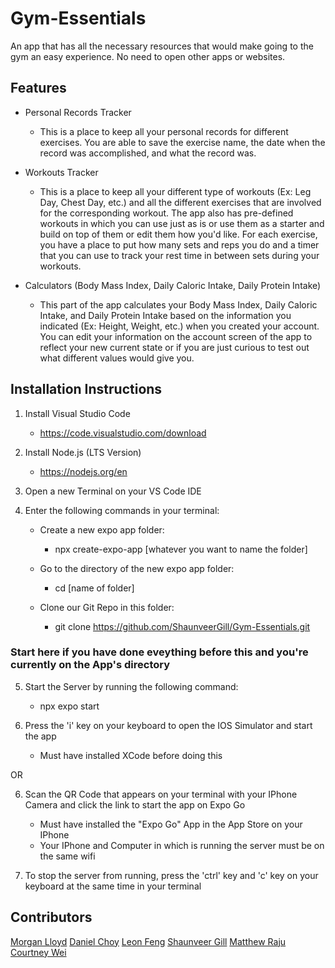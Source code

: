 # Gym-Essentials
An app that has all the necessary resources that would make going to the gym an easy experience. No need to open other apps or websites.

## Features
* Personal Records Tracker
    * This is a place to keep all your personal records for different exercises. You are able to save the exercise name, the date when the record was accomplished, and what the record was.

* Workouts Tracker
    * This is a place to keep all your different type of workouts (Ex: Leg Day, Chest Day, etc.) and all the different exercises that are involved for the corresponding workout. The app also has pre-defined workouts in which you can use just as is or use them as a starter and build on top of them or edit them how you'd like. For each exercise, you have a place to put how many sets and reps you do and a timer that you can use to track your rest time in between sets during your workouts. 

* Calculators (Body Mass Index, Daily Caloric Intake, Daily Protein Intake)
    * This part of the app calculates your Body Mass Index, Daily Caloric Intake, and Daily Protein Intake based on the information you indicated (Ex: Height, Weight, etc.) when you created your account. You can edit your information on the account screen of the app to reflect your new current state or if you are just curious to test out what different values would give you.

## Installation Instructions
1. Install Visual Studio Code
    * https://code.visualstudio.com/download

2. Install Node.js (LTS Version)
    * https://nodejs.org/en

3. Open a new Terminal on your VS Code IDE

4. Enter the following commands in your terminal:
    * Create a new expo app folder: 
        * npx create-expo-app [whatever you want to name the folder]

    * Go to the directory of the new expo app folder:
        * cd [name of folder]

    * Clone our Git Repo in this folder:
        * git clone https://github.com/ShaunveerGill/Gym-Essentials.git
    
### Start here if you have done eveything before this and you're currently on the App's directory 
5. Start the Server by running the following command:
    * npx expo start

6. Press the 'i' key on your keyboard to open the IOS Simulator and start the app
    * Must have installed XCode before doing this

OR

6. Scan the QR Code that appears on your terminal with your IPhone Camera and click the link to start the app on Expo Go
    * Must have installed the "Expo Go" App in the App Store on your IPhone
    * Your IPhone and Computer in which is running the server must be on the same wifi 

7. To stop the server from running, press the 'ctrl' key and 'c' key on your keyboard at the same time in your terminal

## Contributors 
[Morgan Lloyd](https://github.com/ShaunveerGill)
[Daniel Choy](https://github.com/DanielChoy17)
[Leon Feng](https://github.com/sanninglue)
[Shaunveer Gill](https://github.com/ShaunveerGill)
[Matthew Raju](https://github.com/wanderman12345)
[Courtney Wei](https://github.com/cwei013)

